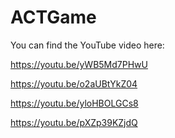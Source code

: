 # ACTGame

You can find the YouTube video here: 

https://youtu.be/yWB5Md7PHwU

https://youtu.be/o2aUBtYkZ04

https://youtu.be/yloHBOLGCs8

https://youtu.be/pXZp39KZjdQ
